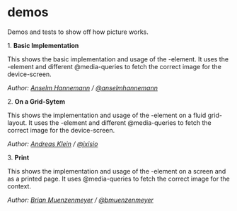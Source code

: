 demos
=====

Demos and tests to show off how picture works. 

1\. **Basic Implementation**

This shows the basic implementation and usage of the <picture>-element. It uses the <source>-element and different @media-queries to fetch the correct image for the device-screen.

_Author: [Anselm Hannemann](http://anselm-hannemann.com/) / [@anselmhannemann](https://twitter.com/anselmhannemann)_

2\. **On a Grid-Sytem**

This shows the implementation and usage of the <picture>-element on a fluid grid-layout. It uses the <source>-element and different @media-queries to fetch the correct image for the device-screen.

_Author: [Andreas Klein](http://www.andreasklein.org/) / [@ixisio](https://twitter.com/ixisio)_

3\. **Print**

This shows the implementation and usage of the <picture>-element on a screen and as a printed page.  It uses @media-queries to fetch the correct image for the context.

_Author: [Brian Muenzenmeyer](http://www.brianmuenzenmeyer.com) / [@bmuenzenmeyer](https://twitter.com/bmuenzenmeyer)_